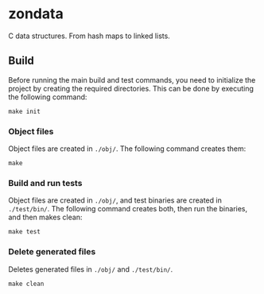 # zondata
C data structures. From hash maps to linked lists.

## Build
Before running the main build and test commands, you need to initialize the project by creating the required directories. This can be done by executing the following command:

```
make init
```

### Object files

Object files are created in `./obj/`. The following command creates them:

```
make
```

### Build and run tests

Object files are created in `./obj/`, and test binaries are created in `./test/bin/`. The following command creates both, then run the binaries, and then makes clean:

```
make test
```

### Delete generated files

Deletes generated files in `./obj/` and `./test/bin/`.

```
make clean
```
